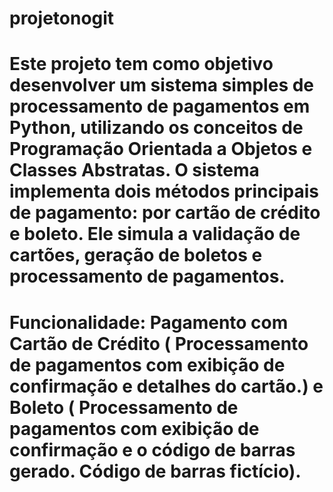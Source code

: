﻿# projetonogit

# Este projeto tem como objetivo desenvolver um sistema simples de processamento de pagamentos em Python, utilizando os conceitos de Programação Orientada a Objetos e Classes Abstratas. O sistema implementa dois métodos principais de pagamento: por cartão de crédito e boleto. Ele simula a validação de cartões, geração de boletos e processamento de pagamentos.

# Funcionalidade: Pagamento com Cartão de Crédito ( Processamento de pagamentos com exibição de confirmação e detalhes do cartão.) e Boleto ( Processamento de pagamentos com exibição de confirmação e o código de barras gerado. Código de barras fictício).

